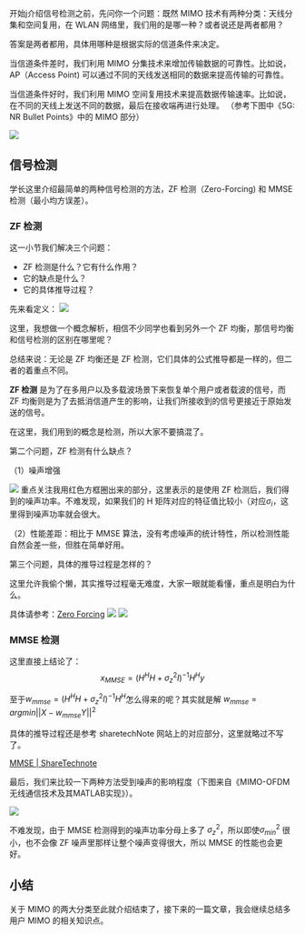 开始j介绍信号检测之前，先问你一个问题：既然 MIMO 技术有两种分类：天线分集和空间复用，在 WLAN 网络里，我们用的是哪一种？或者说还是两者都用？

答案是两者都用，具体用哪种是根据实际的信道条件来决定。 

当信道条件差时，我们利用 MIMO 分集技术来增加传输数据的可靠性。比如说，AP（Access Point) 可以通过不同的天线发送相同的数据来提高传输的可靠性。

当信道条件好时，我们利用 MIMO 空间复用技术来提高数据传输速率。比如说，在不同的天线上发送不同的数据，最后在接收端再进行处理。 （参考下图中《5G: NR Bullet Points》中的 MIMO 部分）

![](https://image-upload-1307521651.cos.ap-nanjing.myqcloud.com/picture_upload/20230829100027.png)

## 信号检测 

学长这里介绍最简单的两种信号检测的方法，ZF 检测（Zero-Forcing) 和 MMSE 检测（最小均方误差）。
### ZF 检测
这一小节我们解决三个问题：
- ZF 检测是什么？它有什么作用？
- 它的缺点是什么？
- 它的具体推导过程？

先来看定义：
![](https://image-upload-1307521651.cos.ap-nanjing.myqcloud.com/picture_upload/20230829105437.png)

这里，我想做一个概念解析，相信不少同学也看到另外一个 ZF 均衡，那信号均衡和信号检测的区别在哪里呢？

总结来说：无论是 ZF 均衡还是 ZF 检测，它们具体的公式推导都是一样的，但二者的着重点不同。

**ZF 检测** 是为了在多用户以及多载波场景下来恢复单个用户或者载波的信号，而 ZF 均衡则是为了去抵消信道产生的影响，让我们所接收到的信号更接近于原始发送的信号。

在这里，我们用到的概念是检测，所以大家不要搞混了。 

第二个问题，ZF 检测有什么缺点？

（1）噪声增强

![](https://image-upload-1307521651.cos.ap-nanjing.myqcloud.com/picture_upload/20230829110313.png)
重点关注我用红色方框圈出来的部分，这里表示的是使用 ZF 检测后，我们得到的噪声功率。不难发现，如果我们的 H 矩阵对应的特征值比较小（对应$\sigma_{i}$，这里得到噪声功率就会很大。 

（2）性能差距：相比于 MMSE 算法，没有考虑噪声的统计特性，所以检测性能自然会差一些，但胜在简单好用。 

第三个问题，具体的推导过程是怎样的？

这里允许我偷个懒，其实推导过程毫无难度，大家一眼就能看懂，重点是明白为什么。

具体请参考：[Zero Forcing](https://www.sharetechnote.com/html/Communication_ChannelModel_ZF.html)
![](https://image-upload-1307521651.cos.ap-nanjing.myqcloud.com/picture_upload/20230829111115.png)
![](https://image-upload-1307521651.cos.ap-nanjing.myqcloud.com/picture_upload/20230829111127.png)

### MMSE 检测 

这里直接上结论了：
$$
x_{MMSE}=(H^H H+\sigma^{2}_{z}I)^{-1}H^H y
$$

至于$w_{mmse}=(H^H H+\sigma^{2}_{z}I)^{-1}H^H$怎么得来的呢？其实就是解 $w_{mmse} = argmin ||X-w_{mmse}Y| |^2$

具体的推导过程还是参考 sharetechNote 网站上的对应部分，这里就略过不写了。 

[MMSE | ShareTechnote](https://www.sharetechnote.com/html/Communication_ChannelModel_MMSE.html)

最后，我们来比较一下两种方法受到噪声的影响程度（下图来自《MIMO-OFDM无线通信技术及其MATLAB实现》）。

![](https://image-upload-1307521651.cos.ap-nanjing.myqcloud.com/picture_upload/20230829164107.png)

不难发现，由于 MMSE 检测得到的噪声功率分母上多了 $\sigma_{z}^{2}$，所以即使$\sigma^{2}_{min}$ 很小，也不会像 ZF 噪声里那样让整个噪声变得很大，所以 MMSE 的性能也会更好。 


## 小结

关于 MIMO 的两大分类至此就介绍结束了，接下来的一篇文章，我会继续总结多用户 MIMO 的相关知识点。


